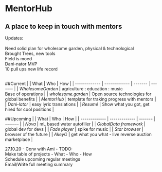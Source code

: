 # MentorHub
## A place to keep in touch with mentors

Updates:<br>
<br>
  Need solid plan for wholesome garden, physical & technological<br>
  Brought Trees, new tools<br>
  Field is moed<br>
  Dani-nator MVP<br>
  10 pull ups new life record<br>
<br>

##Current
|    | What | Who | How |
| ------------- | ------------- | ------- | ------- |
| *WholesomeGarden*  | agriculture : education : music <br> Base of operations  |
| *wholesome.garden*   | Open source technologies for global benefits  |
| *MentorHub*  | template for traking progress with mentors  |
| *Dani-lator*  | easy lyric translations  |
| *Resumé*  | Show what you got, get hired for cool positions     |

##Upcoming
|    | What | Who | How |
| ------------- | ------------- | ------- | ------- |
| *Nova*  | mL based water autofiller  |
| *GlobalData framework*   | global dev for devs  |
| *Fade player*  | spike for music  |
| *Star browser*  | browser of the future  |
| *AkeyO*  | get what you what - live reverse auction marketplace     |



27.10.20 - Conv with Ami - TODO:<br>
Make table of projects - What - Who - How<br>
Schedule upcoming regular meetings<br>
Email/Write full meeting summary<br>
